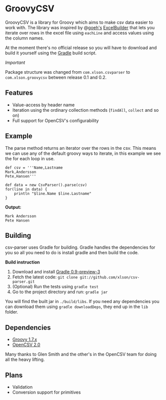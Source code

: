 # GroovyCSV

GroovyCSV is a library for Groovy which aims to make csv data
easier to work with. The library was inspired by @[goeh's](http://twitter.com/goeh)
[ExcelBuilder](http://www.technipelago.se/blog/?p=44) that lets you
iterate over rows in the excel file using `eachLine` and access values
using the column names.

At the moment there's no official release so you will have to download
and build it yourself using the [Gradle](http://www.gradle.org/) build
script.

*Important*

Package structure was changed from `com.xlson.csvparser` to
`com.xlson.groovycsv` between release 0.1 and 0.2.

## Features

* Value-access by header name
* Iteration using the ordinary collection methods (`findAll`, `collect`
  and so on)
* Full support for OpenCSV's configurability

## Example

The parse method returns an iterator over the rows in the csv. This
means we can use any of the default groovy ways to iterate, in this
example we see the for each loop in use.

    def csv = '''Name,Lastname
    Mark,Andersson
    Pete,Hansen'''

    def data = new CsvParser().parse(csv)
    for(line in data) {
        println "$line.Name $line.Lastname"
    }

**Output:**

    Mark Andersson
    Pete Hansen

## Building

csv-parser uses Gradle for building. Gradle handles the dependencies
for you so all you need to do is install gradle and then build the 
code. 

**Build instruction**

1. Download and install [Gradle 0.9-preview-3](http://www.gradle.org/downloads.html)
2. Fetch the latest code: `git clone git://github.com/xlson/csv-parser.git`
3. (Optional) Run the tests using `gradle test`
4. Go to the project directory and run: `gradle jar`

You will find the built jar in `./build/libs`. If you need any
dependencies you can download them using `gradle downloadDeps`, they
end up in the `lib` folder.

## Dependencies

* [Groovy 1.7.x](http://groovy.codehaus.org)
* [OpenCSV 2.0](http://opencsv.sourceforge.net/)

Many thanks to Glen Smith and the other's in the OpenCSV team for
doing all the heavy lifting.

## Plans

* Validation
* Conversion support for primitives
